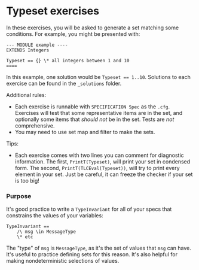 # Typeset exercises

In these exercises, you will be asked to generate a set matching some conditions. For example, you might be presented with:

```tla
--- MODULE example ----
EXTENDS Integers

Typeset == {} \* all integers between 1 and 10
====
```

In this example, one solution would be `Typeset == 1..10`. Solutions to each exercise can be found in the `_solutions` folder.

Additional rules:

- Each exercise is runnable with `SPECIFICATION Spec` as the `.cfg`. Exercises will test that some representative items are in the set, and optionally some items that *should not* be in the set. Tests are *not* comprehensive.
- You may need to use set map and filter to make the sets.


<!--Todo: one exercise for each basic set type-->

Tips:

- Each exercise comes with two lines you can comment for diagnostic information. The first, `PrintT(Typeset)`, will print your set in condensed form. The second, `PrintT(TLCEval(Typeset))`, will try to print every element in your set. Just be careful, it can freeze the checker if your set is too big!

### Purpose

It's good practice to write a `TypeInvariant` for all of your specs that constrains the values of your variables:

```
TypeInvariant ==
    /\ msg \in MessageType
    \* etc
```

The "type" of `msg` is `MessageType`, as it's the set of values that `msg` can have. It's useful to practice defining sets for this reason. It's also helpful for making nondeterministic selections of values. 
